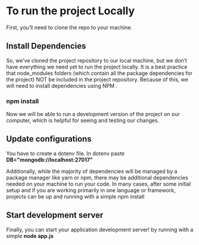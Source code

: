 
# To run the project Locally

First, you’ll need to clone the repo to your machine. 

## Install Dependencies
So, we’ve cloned the project repository to our local machine, but we don’t have everything we need yet to run the project locally. It is a best practice that node_modules folders (which contain all the package dependencies for the project) NOT be included in the project repository. Because of this, we will need to install dependencies using NPM .

### npm install

Now we will be able to run a development version of the project on our computer, which is helpful for seeing and testing our changes.

## Update configurations

You have to create a dotenv file.
In dotenv paste **DB="mongodb://localhost:27017"**

Additionally, while the majority of dependencies will be managed by a package manager like yarn or npm, there may be additional dependencies needed on your machine to run your code. In many cases, after some initial setup and if you are working primarily in one language or framework, projects can be up and running with a simple npm install

## Start development server

Finally, you can start your application development server! by running with a simple **node app.js**
